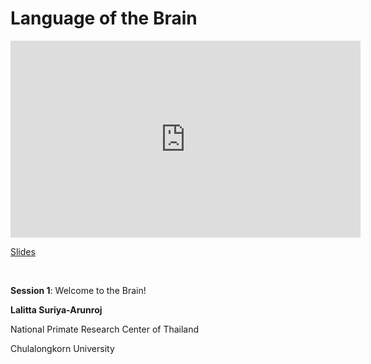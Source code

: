 # Language of the Brain

<iframe width="560" height="315" src="https://www.youtube.com/embed/Tv5F3UZLEjw" title="YouTube video player" frameborder="0" allow="accelerometer; autoplay; clipboard-write; encrypted-media; gyroscope; picture-in-picture; web-share" allowfullscreen></iframe>

[Slides](https://drive.google.com/file/d/1IuK-t3EQYunoZ0LZIvmlBPL71OGbOpyC/view?usp=sharing)

<br>

**Session 1**: Welcome to the Brain!

**Lalitta Suriya-Arunroj**

National Primate Research Center of Thailand

Chulalongkorn University
